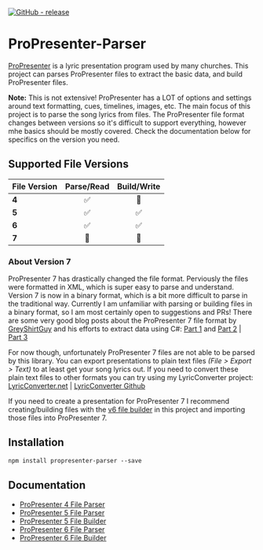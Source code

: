 [![GitHub - release](https://img.shields.io/github/v/release/FiniteLooper/ProPresenter-Parser?style=flat)](https://github.com/FiniteLooper/ProPresenter-Parser/releases/latest)

# ProPresenter-Parser
[ProPresenter](https://renewedvision.com/propresenter/) is a lyric presentation program used by many churches. This project can parses ProPresenter files to extract the basic data, and build ProPresenter files.

**Note:** This is not extensive! ProPresenter has a LOT of options and settings around text formatting, cues, timelines, images, etc. The main focus of this project is to parse the song lyrics from files. The ProPresenter file format changes between versions so it's difficult to support everything, however mhe basics should be mostly covered. Check the documentation below for specifics on the version you need.

## Supported File Versions
| File Version | Parse/Read | Build/Write |
|:-------------|:----------:|:-----------:|
|**4**         | ✅        | 🚫          |
|**5**         | ✅        | ✅          |
|**6**         | ✅        | ✅          |
|**7**         | 🚫        | 🚫          |

### About Version 7
ProPresenter 7 has drastically changed the file format. Perviously the files were formatted in XML, which is super easy to parse and understand. Version 7 is now in a binary format, which is a bit more difficult to parse in the traditional way. Currently I am unfamiliar with parsing or building files in a binary format, so I am most certainly open to suggestions and PRs! There are some very good blog posts about the ProPresenter 7 file format by [GreyShirtGuy](https://greyshirtguy.com/) and his efforts to extract data using C#: [Part 1](https://greyshirtguy.com/blog/pro7fileformat1/) and [Part 2](https://greyshirtguy.com/blog/propresenter-7-file-format-part-2/) | [Part 3](https://greyshirtguy.com/blog/propresenter-7-file-format-part-3/)

For now though, unfortunately ProPresenter 7 files are not able to be parsed by this library. You can export presentations to plain text files _(File > Export > Text)_ to at least get your song lyrics out. If you need to convert these plain text files to other formats you can try using my LyricConverter project: [LyricConverter.net](http://lyricconverter.net) | [LyricConverter Github](https://github.com/FiniteLooper/LyricConverter/)

If you need to create a presentation for ProPresenter 7 I recommend creating/building files with the [v6 file builder](docs/v6-builder.md) in this project and importing those files into ProPresenter 7.

## Installation

```txt
npm install propresenter-parser --save
```

## Documentation
* [ProPresenter 4 File Parser](docs/v4-parser.md)
* [ProPresenter 5 File Parser](docs/v5-parser.md)
* [ProPresenter 5 File Builder](docs/v5-builder.md)
* [ProPresenter 6 File Parser](docs/v6-parser.md)
* [ProPresenter 6 File Builder](docs/v6-builder.md)

